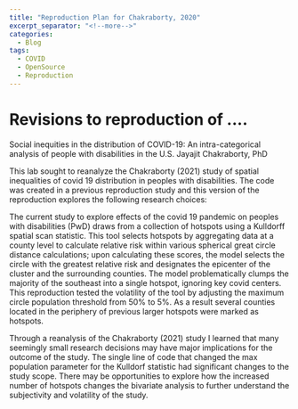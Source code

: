 ```yaml
---
title: "Reproduction Plan for Chakraborty, 2020"
excerpt_separator: "<!--more-->"
categories:
  - Blog
tags:
  - COVID
  - OpenSource
  - Reproduction
---
```

# Revisions to reproduction of ....
Social inequities in the distribution of COVID-19: An intra-categorical
analysis of people with disabilities in the U.S.
Jayajit Chakraborty, PhD

This lab sought to reanalyze the Chakraborty (2021) study of spatial inequalities of covid 19 distribution in peoples with disabilities. The code was created in a previous reproduction study and this version of the reproduction explores the following research choices: 

The current study to explore effects of the covid 19 pandemic on peoples with disabilities (PwD) draws from a collection of hotspots using a Kulldorff spatial scan statistic. This tool selects hotspots by aggregating data at a county level to calculate relative risk within various spherical great circle distance calculations; upon calculating these scores, the model selects the circle with the greatest relative risk and designates the epicenter of the cluster and the surrounding counties. The model problematically clumps the majority of the southeast into a single hotspot, ignoring key covid centers. This reproduction tested the volatility of the tool by adjusting the maximum circle population threshold from 50% to 5%. As a result several counties located in the periphery of previous larger hotspots were marked as hotspots. 

Through a reanalysis of the Chakraborty (2021) study I learned that many seemingly small research decisions may have major implications for the outcome of the study. The single line of code that changed the max population parameter for the Kulldorf statistic had significant changes to the study scope. There may be opportunities to explore how the increased number of hotspots changes the bivariate analysis to further understand the subjectivity and volatility of the study. 

